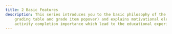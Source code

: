 ```yaml
---
title: 2 Basic Features
description: This series introduces you to the basic philosophy of the eTask topics format. Describes activities management (i.e.
    grading table and grade item popover) and explains motivational elements such as grades statuses, progress bars usefulness or
    activity completion importance which lead to the educational experience. Useful screenshots are attached. 
---
```


